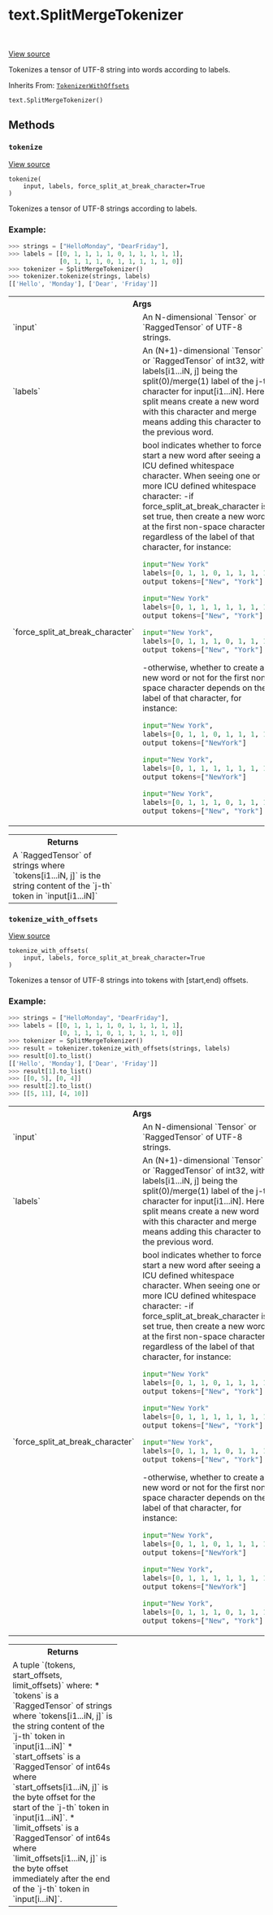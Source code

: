 <div itemscope itemtype="http://developers.google.com/ReferenceObject">
<meta itemprop="name" content="text.SplitMergeTokenizer" />
<meta itemprop="path" content="Stable" />
<meta itemprop="property" content="__init__"/>
<meta itemprop="property" content="tokenize"/>
<meta itemprop="property" content="tokenize_with_offsets"/>
</div>

# text.SplitMergeTokenizer

<!-- Insert buttons and diff -->

<table class="tfo-notebook-buttons tfo-api" align="left">

</table>

<a target="_blank" href="https://github.com/tensorflow/text/tree/master/tensorflow_text/python/ops/split_merge_tokenizer.py">View
source</a>

Tokenizes a tensor of UTF-8 string into words according to labels.

Inherits From: [`TokenizerWithOffsets`](../text/TokenizerWithOffsets.md)

<pre class="devsite-click-to-copy prettyprint lang-py tfo-signature-link">
<code>text.SplitMergeTokenizer()
</code></pre>

<!-- Placeholder for "Used in" -->


## Methods

<h3 id="tokenize"><code>tokenize</code></h3>

<a target="_blank" href="https://github.com/tensorflow/text/tree/master/tensorflow_text/python/ops/split_merge_tokenizer.py">View
source</a>

<pre class="devsite-click-to-copy prettyprint lang-py tfo-signature-link">
<code>tokenize(
    input, labels, force_split_at_break_character=True
)
</code></pre>

Tokenizes a tensor of UTF-8 strings according to labels.

### Example:
```python
>>> strings = ["HelloMonday", "DearFriday"],
>>> labels = [[0, 1, 1, 1, 1, 0, 1, 1, 1, 1, 1],
              [0, 1, 1, 1, 0, 1, 1, 1, 1, 1, 0]]
>>> tokenizer = SplitMergeTokenizer()
>>> tokenizer.tokenize(strings, labels)
[['Hello', 'Monday'], ['Dear', 'Friday']]
```

<!-- Tabular view -->

 <table class="responsive fixed orange">
<colgroup><col width="214px"><col></colgroup>
<tr><th colspan="2">Args</th></tr>

<tr> <td> `input` </td> <td> An N-dimensional `Tensor` or `RaggedTensor` of
UTF-8 strings. </td> </tr><tr> <td> `labels` </td> <td> An (N+1)-dimensional
`Tensor` or `RaggedTensor` of int32, with labels[i1...iN, j] being the
split(0)/merge(1) label of the j-th character for input[i1...iN]. Here split
means create a new word with this character and merge means adding this
character to the previous word. </td> </tr><tr> <td>
`force_split_at_break_character` </td> <td> bool indicates whether to force
start a new word after seeing a ICU defined whitespace character. When seeing
one or more ICU defined whitespace character: -if force_split_at_break_character
is set true, then create a new word at the first non-space character, regardless
of the label of that character, for instance:

```python
input="New York"
labels=[0, 1, 1, 0, 1, 1, 1, 1]
output tokens=["New", "York"]
```

```python
input="New York"
labels=[0, 1, 1, 1, 1, 1, 1, 1]
output tokens=["New", "York"]
```

```python
input="New York",
labels=[0, 1, 1, 1, 0, 1, 1, 1]
output tokens=["New", "York"]
```

-otherwise, whether to create a new word or not for the first non-space
character depends on the label of that character, for instance:

```python
input="New York",
labels=[0, 1, 1, 0, 1, 1, 1, 1]
output tokens=["NewYork"]
```

```python
input="New York",
labels=[0, 1, 1, 1, 1, 1, 1, 1]
output tokens=["NewYork"]
```

```python
input="New York",
labels=[0, 1, 1, 1, 0, 1, 1, 1]
output tokens=["New", "York"]
```

</td>
</tr>
</table>

<!-- Tabular view -->

 <table class="responsive fixed orange">
<colgroup><col width="214px"><col></colgroup>
<tr><th colspan="2">Returns</th></tr>
<tr class="alt">
<td colspan="2">
A `RaggedTensor` of strings where `tokens[i1...iN, j]` is the string
content of the `j-th` token in `input[i1...iN]`
</td>
</tr>

</table>

<h3 id="tokenize_with_offsets"><code>tokenize_with_offsets</code></h3>

<a target="_blank" href="https://github.com/tensorflow/text/tree/master/tensorflow_text/python/ops/split_merge_tokenizer.py">View
source</a>

<pre class="devsite-click-to-copy prettyprint lang-py tfo-signature-link">
<code>tokenize_with_offsets(
    input, labels, force_split_at_break_character=True
)
</code></pre>

Tokenizes a tensor of UTF-8 strings into tokens with [start,end) offsets.

### Example:

```python
>>> strings = ["HelloMonday", "DearFriday"],
>>> labels = [[0, 1, 1, 1, 1, 0, 1, 1, 1, 1, 1],
              [0, 1, 1, 1, 0, 1, 1, 1, 1, 1, 0]]
>>> tokenizer = SplitMergeTokenizer()
>>> result = tokenizer.tokenize_with_offsets(strings, labels)
>>> result[0].to_list()
[['Hello', 'Monday'], ['Dear', 'Friday']]
>>> result[1].to_list()
>>> [[0, 5], [0, 4]]
>>> result[2].to_list()
>>> [[5, 11], [4, 10]]
```

<!-- Tabular view -->

 <table class="responsive fixed orange">
<colgroup><col width="214px"><col></colgroup>
<tr><th colspan="2">Args</th></tr>

<tr> <td> `input` </td> <td> An N-dimensional `Tensor` or `RaggedTensor` of
UTF-8 strings. </td> </tr><tr> <td> `labels` </td> <td> An (N+1)-dimensional
`Tensor` or `RaggedTensor` of int32, with labels[i1...iN, j] being the
split(0)/merge(1) label of the j-th character for input[i1...iN]. Here split
means create a new word with this character and merge means adding this
character to the previous word. </td> </tr><tr> <td>
`force_split_at_break_character` </td> <td> bool indicates whether to force
start a new word after seeing a ICU defined whitespace character. When seeing
one or more ICU defined whitespace character: -if force_split_at_break_character
is set true, then create a new word at the first non-space character, regardless
of the label of that character, for instance:

```python
input="New York"
labels=[0, 1, 1, 0, 1, 1, 1, 1]
output tokens=["New", "York"]
```

```python
input="New York"
labels=[0, 1, 1, 1, 1, 1, 1, 1]
output tokens=["New", "York"]
```

```python
input="New York",
labels=[0, 1, 1, 1, 0, 1, 1, 1]
output tokens=["New", "York"]
```

-otherwise, whether to create a new word or not for the first non-space
character depends on the label of that character, for instance:

```python
input="New York",
labels=[0, 1, 1, 0, 1, 1, 1, 1]
output tokens=["NewYork"]
```

```python
input="New York",
labels=[0, 1, 1, 1, 1, 1, 1, 1]
output tokens=["NewYork"]
```

```python
input="New York",
labels=[0, 1, 1, 1, 0, 1, 1, 1]
output tokens=["New", "York"]
```

</td>
</tr>
</table>

<!-- Tabular view -->

 <table class="responsive fixed orange">
<colgroup><col width="214px"><col></colgroup>
<tr><th colspan="2">Returns</th></tr>
<tr class="alt">
<td colspan="2">
A tuple `(tokens, start_offsets, limit_offsets)` where:
* `tokens` is a `RaggedTensor` of strings where `tokens[i1...iN, j]` is
the string content of the `j-th` token in `input[i1...iN]`
* `start_offsets` is a `RaggedTensor` of int64s where
`start_offsets[i1...iN, j]` is the byte offset for the start of the
`j-th` token in `input[i1...iN]`.
* `limit_offsets` is a `RaggedTensor` of int64s where
`limit_offsets[i1...iN, j]` is the byte offset immediately after the
end of the `j-th` token in `input[i...iN]`.
</td>
</tr>

</table>

